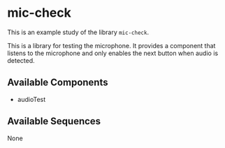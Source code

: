 
# mic-check

This is an example study of the library `mic-check`.

This is a library for testing the microphone. It provides a component that listens to the microphone and only enables the next button when audio is detected.









## Available Components

- audioTest

## Available Sequences

None
